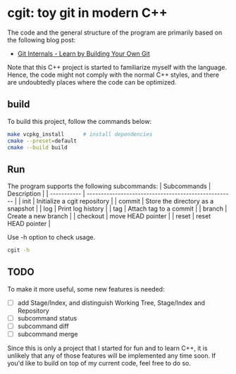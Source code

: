 # cgit: toy git in modern C++

The code and the general structure of the program are primarily based on the following blog post:

- [Git Internals - Learn by Building Your Own Git](https://www.leshenko.net/p/ugit/)

Note that this C++ project is started to familiarize myself with the language. Hence, the code might not comply with the normal C++ styles, and there are undoubtedly places where the code can be optimized.

## build

To build this project, follow the commands below:

```bash
make vcpkg_install      # install dependencies
cmake --preset=default
cmake --build build
```

## Run

The program supports the following subcommands:
| Subcommands | Description                                          |
| ----------- | ---------------------------------------------------- |
| init        | Initialize a cgit repository                          |
| commit      | Store the directory as a snapshot |
| log         | Print log history                                    |
| tag         | Attach tag to a commit                               |
| branch      | Create a new branch                                  |
| checkout    | move HEAD pointer                                    |
| reset       | reset HEAD pointer                                   |

Use -h option to check usage.

```bash
cgit -h
```

## TODO

To make it more useful, some new features is needed:

- [ ] add Stage/Index, and distinguish Working Tree, Stage/Index and Repository
- [ ] subcommand status
- [ ] subcommand diff
- [ ] subcommand merge

Since this is only a project that I started for fun and to learn C++, it is unlikely that any of those features will be implemented any time soon. If you'd like to build on top of my current code, feel free to do so.
